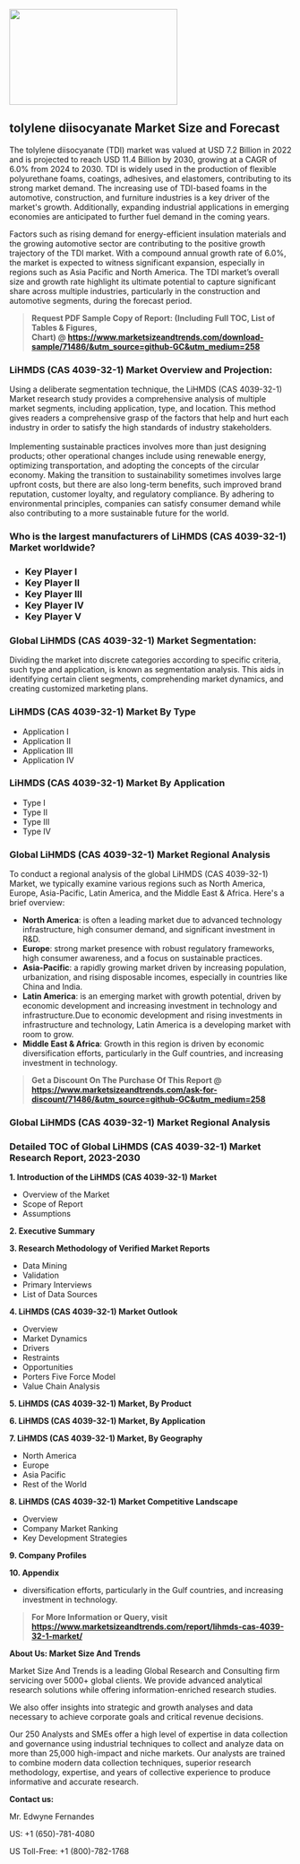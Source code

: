 <p><img class="alignnone size-medium wp-image-20088" src="https://ffe5etoiles.com/wp-content/uploads/2024/12/MST1-300x171.png" alt="" width="300" height="171" /></p><h2>tolylene diisocyanate Market Size and Forecast</h2><p>The tolylene diisocyanate (TDI) market was valued at USD 7.2 Billion in 2022 and is projected to reach USD 11.4 Billion by 2030, growing at a CAGR of 6.0% from 2024 to 2030. TDI is widely used in the production of flexible polyurethane foams, coatings, adhesives, and elastomers, contributing to its strong market demand. The increasing use of TDI-based foams in the automotive, construction, and furniture industries is a key driver of the market's growth. Additionally, expanding industrial applications in emerging economies are anticipated to further fuel demand in the coming years.</p><p>Factors such as rising demand for energy-efficient insulation materials and the growing automotive sector are contributing to the positive growth trajectory of the TDI market. With a compound annual growth rate of 6.0%, the market is expected to witness significant expansion, especially in regions such as Asia Pacific and North America. The TDI market’s overall size and growth rate highlight its ultimate potential to capture significant share across multiple industries, particularly in the construction and automotive segments, during the forecast period.</p></p><blockquote id="" class=""><strong>Request PDF Sample Copy of Report: (Including Full TOC, List of Tables &amp; Figures, Chart)&nbsp;@&nbsp;<strong><a href="https://www.marketsizeandtrends.com/download-sample/71486/&utm_source=github-GC&utm_medium=258" target="_blank">https://www.marketsizeandtrends.com/download-sample/71486/&utm_source=github-GC&utm_medium=258</a></strong></strong></blockquote><h3 id="" class="">LiHMDS (CAS 4039-32-1) Market&nbsp;Overview and Projection:</h3><p id="" class="">Using a deliberate segmentation technique, the LiHMDS (CAS 4039-32-1) Market research study provides a comprehensive analysis of multiple market segments, including application, type, and location. This method gives readers a comprehensive grasp of the factors that help and hurt each industry in order to satisfy the high standards of industry stakeholders. <br /> <br />Implementing sustainable practices involves more than just designing products; other operational changes include using renewable energy, optimizing transportation, and adopting the concepts of the circular economy. Making the transition to sustainability sometimes involves large upfront costs, but there are also long-term benefits, such improved brand reputation, customer loyalty, and regulatory compliance. By adhering to environmental principles, companies can satisfy consumer demand while also contributing to a more sustainable future for the world.</p><h3 id="" class="">Who is the largest manufacturers of&nbsp;LiHMDS (CAS 4039-32-1) Market worldwide?</h3><h3 class=""><p><ul><li>Key Player I </li><li> Key Player II </li><li> Key Player III </li><li> Key Player IV </li><li> Key Player V</li></ul></p></h3><h3 id="" class="">Global&nbsp;LiHMDS (CAS 4039-32-1) Market Segmentation:</h3><p id="" class="">Dividing the market into discrete categories according to specific criteria, such type and application, is known as segmentation analysis. This aids in identifying certain client segments, comprehending market dynamics, and creating customized marketing plans.</p><h3 id="" class="">LiHMDS (CAS 4039-32-1) Market&nbsp;By Type</h3><p><p><ul><li>Application I </li><li> Application II </li><li> Application III </li><li> Application IV</p></li></ul></p></p><h3 id="" class="">LiHMDS (CAS 4039-32-1) Market&nbsp;By Application</h3><p class=""><p><ul><li>Type I </li><li> Type II </li><li> Type III </li><li> Type IV</li></ul></p></p><h3 id="" class="">Global LiHMDS (CAS 4039-32-1) Market Regional Analysis</h3><p id="" class="">To conduct a regional analysis of the global LiHMDS (CAS 4039-32-1) Market, we typically examine various regions such as North America, Europe, Asia-Pacific, Latin America, and the Middle East &amp; Africa. Here's a brief overview:</p><ul><li><strong>North America</strong>: is often a leading market due to advanced technology infrastructure, high consumer demand, and significant investment in R&amp;D.</li><li><strong>Europe</strong>: strong market presence with robust regulatory frameworks, high consumer awareness, and a focus on sustainable practices.</li><li><strong>Asia-Pacific</strong>: a rapidly growing market driven by increasing population, urbanization, and rising disposable incomes, especially in countries like China and India.</li><li><strong>Latin America</strong>: is an emerging market with growth potential, driven by economic development and increasing investment in technology and infrastructure.Due to economic development and rising investments in infrastructure and technology, Latin America is a developing market with room to grow.</li><li><strong>Middle East &amp; Africa</strong>: Growth in this region is driven by economic diversification efforts, particularly in the Gulf countries, and increasing investment in technology.</li></ul><blockquote id="" class=""><strong>Get a Discount On The Purchase Of This Report @ <strong><a href="https://www.marketsizeandtrends.com/ask-for-discount/71486/&utm_source=github-GC&utm_medium=258" target="_blank">https://www.marketsizeandtrends.com/ask-for-discount/71486/&utm_source=github-GC&utm_medium=258</a></strong></strong></blockquote><h3 id="" class="">Global LiHMDS (CAS 4039-32-1) Market Regional Analysis</h3><h3 id="" class="">Detailed TOC of Global LiHMDS (CAS 4039-32-1) Market Research Report, 2023-2030</h3><p id="" class=""><strong>1. Introduction of the LiHMDS (CAS 4039-32-1) Market</strong></p><ul><li>Overview of the Market</li><li>Scope of Report</li><li>Assumptions</li></ul><p id="" class=""><strong>2. Executive Summary</strong></p><p id="" class=""><strong>3. Research Methodology of Verified Market Reports</strong></p><ul><li>Data Mining</li><li>Validation</li><li>Primary Interviews</li><li>List of Data Sources</li></ul><p id="" class=""><strong>4. LiHMDS (CAS 4039-32-1) Market Outlook</strong></p><ul><li>Overview</li><li>Market Dynamics</li><li>Drivers</li><li>Restraints</li><li>Opportunities</li><li>Porters Five Force Model</li><li>Value Chain Analysis</li></ul><p id="" class=""><strong>5. LiHMDS (CAS 4039-32-1) Market, By Product</strong></p><p id="" class=""><strong>6. LiHMDS (CAS 4039-32-1) Market, By Application</strong></p><p id="" class=""><strong>7. LiHMDS (CAS 4039-32-1) Market, By Geography</strong></p><ul><li>North America</li><li>Europe</li><li>Asia Pacific</li><li>Rest of the World</li></ul><p id="" class=""><strong>8. LiHMDS (CAS 4039-32-1) Market Competitive Landscape</strong></p><ul><li>Overview</li><li>Company Market Ranking</li><li>Key Development Strategies</li></ul><p id="" class=""><strong>9. Company Profiles</strong></p><p id="" class=""><strong>10. Appendix</strong></p><ul><li>diversification efforts, particularly in the Gulf countries, and increasing investment in technology.</li></ul><blockquote id="" class=""><strong>For More Information or Query, visit <strong><strong><a href="https://www.marketsizeandtrends.com/report/lihmds-cas-4039-32-1-market/" target="_blank">https://www.marketsizeandtrends.com/report/lihmds-cas-4039-32-1-market/</a></strong></strong></strong></blockquote><p id="" class=""><strong>About Us: Market Size And Trends</strong></p><p id="" class="">Market Size And Trends is a leading Global Research and Consulting firm servicing over 5000+ global clients. We provide advanced analytical research solutions while offering information-enriched research studies.</p><p id="" class="">We also offer insights into strategic and growth analyses and data necessary to achieve corporate goals and critical revenue decisions.</p><p id="" class="">Our 250 Analysts and SMEs offer a high level of expertise in data collection and governance using industrial techniques to collect and analyze data on more than 25,000 high-impact and niche markets. Our analysts are trained to combine modern data collection techniques, superior research methodology, expertise, and years of collective experience to produce informative and accurate research.</p><p id="" class=""><strong>Contact us:</strong></p><p id="" class="">Mr. Edwyne Fernandes</p><p id="" class="">US: +1 (650)-781-4080</p><p id="" class="">US Toll-Free: +1 (800)-782-1768</p>
